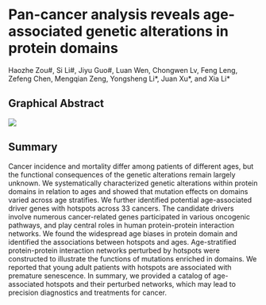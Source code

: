 # Pan-cancer analysis reveals age-associated genetic alterations in protein domains
Haozhe Zou#, Si Li#, Jiyu Guo#, Luan Wen, Chongwen Lv, Feng Leng, Zefeng Chen, Mengqian Zeng, Yongsheng Li*, Juan Xu*, and Xia Li*

## Graphical Abstract
![](https://github.com/ComputationalEpigeneticsLab/Pan-cancer-Analysis-of-Age-Associated-Genetic-Alterations-in-Protein-Domains/Graphical_Abstract.png)

## Summary
Cancer incidence and mortality differ among patients of different ages, but the functional consequences of the genetic alterations remain largely unknown. We systematically characterized genetic alterations within protein domains in relation to ages and showed that mutation effects on domains varied across age stratifies. We further identified potential age-associated driver genes with hotspots across 33 cancers. The candidate drivers involve numerous cancer-related genes participated in various oncogenic pathways, and play central roles in human protein-protein interaction networks. We found the widespread age biases in protein domain and identified the associations between hotspots and ages. Age-stratified protein-protein interaction networks perturbed by hotspots were constructed to illustrate the functions of mutations enriched in domains. We reported that young adult patients with hotspots are associated with premature senescence. In summary, we provided a catalog of age-associated hotspots and their perturbed networks, which may lead to precision diagnostics and treatments for cancer.
